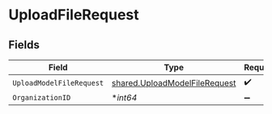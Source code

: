 # UploadFileRequest


## Fields

| Field                                                                                 | Type                                                                                  | Required                                                                              | Description                                                                           |
| ------------------------------------------------------------------------------------- | ------------------------------------------------------------------------------------- | ------------------------------------------------------------------------------------- | ------------------------------------------------------------------------------------- |
| `UploadModelFileRequest`                                                              | [shared.UploadModelFileRequest](../../../pkg/models/shared/uploadmodelfilerequest.md) | :heavy_check_mark:                                                                    | N/A                                                                                   |
| `OrganizationID`                                                                      | **int64*                                                                              | :heavy_minus_sign:                                                                    | N/A                                                                                   |